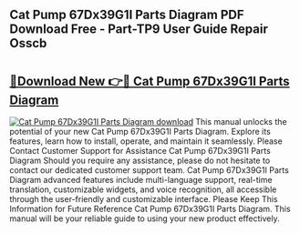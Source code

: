 ## Cat Pump 67Dx39G1I Parts Diagram PDF Download Free - Part-TP9 User Guide Repair Osscb

# <h2><a href="http://dfjm4o.blite.top/?on=Cat+Pump+67Dx39G1I+Parts+Diagram">🔗Download New 👉🔴 Cat Pump 67Dx39G1I Parts Diagram</a></h2>

[![Cat Pump 67Dx39G1I Parts Diagram download](https://i.imgur.com/lujVjoI.png)](http://dfjm4o.blite.top/?on=Cat+Pump+67Dx39G1I+Parts+Diagram)
This manual unlocks the potential of your new Cat Pump 67Dx39G1I Parts Diagram. Explore its features, learn how to install, operate, and maintain it seamlessly. Please Contact Customer Support for Assistance Cat Pump 67Dx39G1I Parts Diagram Should you require any assistance, please do not hesitate to contact our dedicated customer support team. Cat Pump 67Dx39G1I Parts Diagram advanced features include multi-language support, real-time translation, customizable widgets, and voice recognition, all accessible through the user-friendly and customizable interface. Please Keep This Information for Future Reference Cat Pump 67Dx39G1I Parts Diagram. This manual will be your reliable guide to using your new product effectively.

